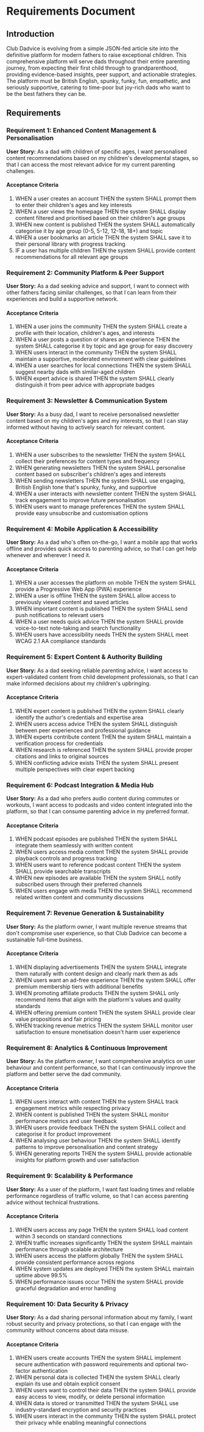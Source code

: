 # Requirements Document

## Introduction

Club Dadvice is evolving from a simple JSON-fed article site into the definitive platform for modern fathers to raise exceptional children. This comprehensive platform will serve dads throughout their entire parenting journey, from expecting their first child through to grandparenthood, providing evidence-based insights, peer support, and actionable strategies. The platform must be British English, spunky, funky, fun, empathetic, and seriously supportive, catering to time-poor but joy-rich dads who want to be the best fathers they can be.

## Requirements

### Requirement 1: Enhanced Content Management & Personalisation

**User Story:** As a dad with children of specific ages, I want personalised content recommendations based on my children's developmental stages, so that I can access the most relevant advice for my current parenting challenges.

#### Acceptance Criteria

1. WHEN a user creates an account THEN the system SHALL prompt them to enter their children's ages and key interests
2. WHEN a user views the homepage THEN the system SHALL display content filtered and prioritised based on their children's age groups
3. WHEN new content is published THEN the system SHALL automatically categorise it by age group (0-5, 5-12, 12-18, 18+) and topic
4. WHEN a user bookmarks an article THEN the system SHALL save it to their personal library with progress tracking
5. IF a user has multiple children THEN the system SHALL provide content recommendations for all relevant age groups

### Requirement 2: Community Platform & Peer Support

**User Story:** As a dad seeking advice and support, I want to connect with other fathers facing similar challenges, so that I can learn from their experiences and build a supportive network.

#### Acceptance Criteria

1. WHEN a user joins the community THEN the system SHALL create a profile with their location, children's ages, and interests
2. WHEN a user posts a question or shares an experience THEN the system SHALL categorise it by topic and age group for easy discovery
3. WHEN users interact in the community THEN the system SHALL maintain a supportive, moderated environment with clear guidelines
4. WHEN a user searches for local connections THEN the system SHALL suggest nearby dads with similar-aged children
5. WHEN expert advice is shared THEN the system SHALL clearly distinguish it from peer advice with appropriate badges

### Requirement 3: Newsletter & Communication System

**User Story:** As a busy dad, I want to receive personalised newsletter content based on my children's ages and my interests, so that I can stay informed without having to actively search for relevant content.

#### Acceptance Criteria

1. WHEN a user subscribes to the newsletter THEN the system SHALL collect their preferences for content types and frequency
2. WHEN generating newsletters THEN the system SHALL personalise content based on subscriber's children's ages and interests
3. WHEN sending newsletters THEN the system SHALL use engaging, British English tone that's spunky, funky, and supportive
4. WHEN a user interacts with newsletter content THEN the system SHALL track engagement to improve future personalisation
5. WHEN users want to manage preferences THEN the system SHALL provide easy unsubscribe and customisation options

### Requirement 4: Mobile Application & Accessibility

**User Story:** As a dad who's often on-the-go, I want a mobile app that works offline and provides quick access to parenting advice, so that I can get help whenever and wherever I need it.

#### Acceptance Criteria

1. WHEN a user accesses the platform on mobile THEN the system SHALL provide a Progressive Web App (PWA) experience
2. WHEN a user is offline THEN the system SHALL allow access to previously viewed content and saved articles
3. WHEN important content is published THEN the system SHALL send push notifications to relevant users
4. WHEN a user needs quick advice THEN the system SHALL provide voice-to-text note-taking and search functionality
5. WHEN users have accessibility needs THEN the system SHALL meet WCAG 2.1 AA compliance standards

### Requirement 5: Expert Content & Authority Building

**User Story:** As a dad seeking reliable parenting advice, I want access to expert-validated content from child development professionals, so that I can make informed decisions about my children's upbringing.

#### Acceptance Criteria

1. WHEN expert content is published THEN the system SHALL clearly identify the author's credentials and expertise area
2. WHEN users access advice THEN the system SHALL distinguish between peer experiences and professional guidance
3. WHEN experts contribute content THEN the system SHALL maintain a verification process for credentials
4. WHEN research is referenced THEN the system SHALL provide proper citations and links to original sources
5. WHEN conflicting advice exists THEN the system SHALL present multiple perspectives with clear expert backing

### Requirement 6: Podcast Integration & Media Hub

**User Story:** As a dad who prefers audio content during commutes or workouts, I want access to podcasts and video content integrated into the platform, so that I can consume parenting advice in my preferred format.

#### Acceptance Criteria

1. WHEN podcast episodes are published THEN the system SHALL integrate them seamlessly with written content
2. WHEN users access media content THEN the system SHALL provide playback controls and progress tracking
3. WHEN users want to reference podcast content THEN the system SHALL provide searchable transcripts
4. WHEN new episodes are available THEN the system SHALL notify subscribed users through their preferred channels
5. WHEN users engage with media THEN the system SHALL recommend related written content and community discussions

### Requirement 7: Revenue Generation & Sustainability

**User Story:** As the platform owner, I want multiple revenue streams that don't compromise user experience, so that Club Dadvice can become a sustainable full-time business.

#### Acceptance Criteria

1. WHEN displaying advertisements THEN the system SHALL integrate them naturally with content design and clearly mark them as ads
2. WHEN users want an ad-free experience THEN the system SHALL offer premium membership tiers with additional benefits
3. WHEN promoting affiliate products THEN the system SHALL only recommend items that align with the platform's values and quality standards
4. WHEN offering premium content THEN the system SHALL provide clear value propositions and fair pricing
5. WHEN tracking revenue metrics THEN the system SHALL monitor user satisfaction to ensure monetisation doesn't harm user experience

### Requirement 8: Analytics & Continuous Improvement

**User Story:** As the platform owner, I want comprehensive analytics on user behaviour and content performance, so that I can continuously improve the platform and better serve the dad community.

#### Acceptance Criteria

1. WHEN users interact with content THEN the system SHALL track engagement metrics while respecting privacy
2. WHEN content is published THEN the system SHALL monitor performance metrics and user feedback
3. WHEN users provide feedback THEN the system SHALL collect and categorise it for product improvement
4. WHEN analysing user behaviour THEN the system SHALL identify patterns to improve personalisation and content strategy
5. WHEN generating reports THEN the system SHALL provide actionable insights for platform growth and user satisfaction

### Requirement 9: Scalability & Performance

**User Story:** As a user of the platform, I want fast loading times and reliable performance regardless of traffic volume, so that I can access parenting advice without technical frustrations.

#### Acceptance Criteria

1. WHEN users access any page THEN the system SHALL load content within 3 seconds on standard connections
2. WHEN traffic increases significantly THEN the system SHALL maintain performance through scalable architecture
3. WHEN users access the platform globally THEN the system SHALL provide consistent performance across regions
4. WHEN system updates are deployed THEN the system SHALL maintain uptime above 99.5%
5. WHEN performance issues occur THEN the system SHALL provide graceful degradation and error handling

### Requirement 10: Data Security & Privacy

**User Story:** As a dad sharing personal information about my family, I want robust security and privacy protections, so that I can engage with the community without concerns about data misuse.

#### Acceptance Criteria

1. WHEN users create accounts THEN the system SHALL implement secure authentication with password requirements and optional two-factor authentication
2. WHEN personal data is collected THEN the system SHALL clearly explain its use and obtain explicit consent
3. WHEN users want to control their data THEN the system SHALL provide easy access to view, modify, or delete personal information
4. WHEN data is stored or transmitted THEN the system SHALL use industry-standard encryption and security practices
5. WHEN users interact in the community THEN the system SHALL protect their privacy while enabling meaningful connections